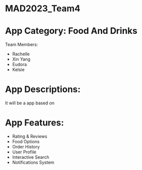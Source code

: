 # MAD2023_Team4

# App Category: Food And Drinks
<p>Team Members:
<ul>
  <li> Rachelle </li>
  <li> Xin Yang </li>
  <li> Eudora </li>
  <li> Kelsie </li>
  </li>
</ul>
</p>
  

# App Descriptions: 
It will be a app based on


# App Features: 
<p> 
  <ul>
    <li> Rating & Reviews</li>
    <li> Food Options</li>
    <li> Order History</li>
    <li> User Profile</li>
    <li> Interactive Search</li>
    <li> Notifications System</li>
  </ul>
</p>

      
